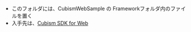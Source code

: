 * このフォルダには、CubismWebSample の Frameworkフォルダ内のファイルを置く
* 入手先は、[Cubism SDK for Web](https://live2d.github.io/#web)